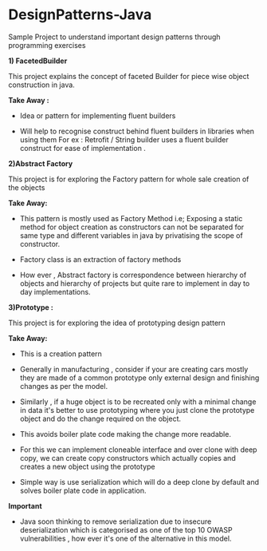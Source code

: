 # DesignPatterns-Java

Sample Project to understand important design patterns through programming exercises

**1) FacetedBuilder**

This project explains the concept of faceted Builder for piece wise object construction in java.

**Take Away :**

* Idea or pattern for implementing fluent builders

* Will help to recognise construct behind fluent builders in libraries when using them For ex : Retrofit / String builder uses a fluent builder construct for ease of implementation .

**2)Abstract Factory**

This project is for exploring the Factory pattern for whole sale creation of the objects

**Take Away:**

* This pattern is mostly used as Factory Method i.e; Exposing a static method for object creation as constructors can not be separated for same type and different variables in java by privatising the scope of constructor.

* Factory class is an extraction of factory methods

* How ever , Abstract factory is correspondence between hierarchy of objects and hierarchy of projects but quite rare to implement in day to day implementations.

**3)Prototype :**

This project is for exploring the idea of prototyping design pattern

**Take Away:**

* This is a creation pattern

* Generally in manufacturing , consider if your are creating cars mostly they are made of a common prototype only external design and finishing changes as per the model.

* Similarly , if a huge object is to be recreated only with a minimal change in data it's better to use prototyping where you just clone the prototype object and do the change required on the object.

* This avoids boiler plate code making the change more readable.

* For this we can implement cloneable interface and over clone with deep copy, we can create copy constructors which actually copies and creates a new object using the prototype

* Simple way is use serialization which will do a deep clone by default and solves boiler plate code in application.

**Important**

* Java soon thinking to remove serialization due to insecure deserialization which is categorised as one of the top 10 OWASP vulnerabilities , how ever it's one of the alternative in this model.
